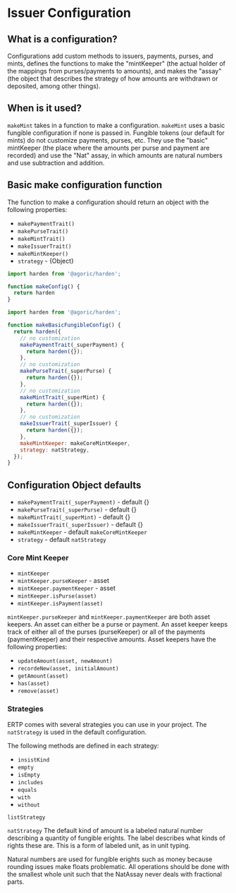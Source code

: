 # Issuer Configuration

## What is a configuration?

Configurations add custom methods to issuers, payments, purses, and mints, defines the functions to make the "mintKeeper" (the actual holder of the mappings from purses/payments to amounts), and makes the "assay" (the object that describes the strategy of how amounts are withdrawn or deposited, among other things).

## When is it used?

`makeMint` takes in a function to make a configuration. `makeMint` uses a basic fungible configuration if none is passed in. Fungible tokens (our default for mints) do not customize payments, purses, etc. They use the "basic" mintKeeper (the place where the amounts per purse and payment are recorded) and use the "Nat" assay, in which amounts are natural numbers and use subtraction and addition.

## Basic make configuration function

The function to make a configuration should return an object with the following properties:

- `makePaymentTrait()`
- `makePurseTrait()`
- `makeMintTrait()`
- `makeIssuerTrait()`
- `makeMintKeeper()`
- `strategy` - {Object}

```js
import harden from '@agoric/harden';

function makeConfig() {
  return harden
}

```

```js
import harden from '@agoric/harden';

function makeBasicFungibleConfig() {
  return harden({
    // no customization
    makePaymentTrait(_superPayment) {
      return harden({});
    },
    // no customization
    makePurseTrait(_superPurse) {
      return harden({});
    },
    // no customization
    makeMintTrait(_superMint) {
      return harden({});
    },
    // no customization
    makeIssuerTrait(_superIssuer) {
      return harden({});
    },
    makeMintKeeper: makeCoreMintKeeper,
    strategy: natStrategy,
  });
}
```

## Configuration Object defaults

- `makePaymentTrait(_superPayment)` - default {}
- `makePurseTrait(_superPurse)` - default {}
- `makeMintTrait(_superMint)` - default {}
- `makeIssuerTrait(_superIssuer)` - default {}
- `makeMintKeeper` - default `makeCoreMintKeeper`
- `strategy` - default `natStrategy`

### Core Mint Keeper

- `mintKeeper`
- `mintKeeper.purseKeeper` - asset
- `mintKeeper.paymentKeeper` - asset
- `mintKeeper.isPurse(asset)`
- `mintKeeper.isPayment(asset)`

`mintKeeper.purseKeeper` and `mintKeeper.paymentKeeper` are both asset keepers. An asset can either be a purse or payment. An asset keeper keeps track of either all of the purses (purseKeeper) or all of the payments (paymentKeeper) and their respective amounts. Asset keepers have the following properties:
- `updateAmount(asset, newAmount)`
- `recordeNew(asset, initialAmount)`
- `getAmount(asset)`
- `has(asset)`
- `remove(asset)`

### Strategies

ERTP comes with several strategies you can use in your project. The `natStrategy` is used in the default configuration.

The following methods are defined in each strategy:
- `insistKind`
- `empty`
- `isEmpty`
- `includes`
- `equals`
- `with`
- `without`


`listStrategy`

`natStrategy`
The default kind of amount is a labeled natural number describing a quantity of fungible erights. The label describes what kinds of rights these are. This is a form of labeled unit, as in unit typing.

Natural numbers are used for fungible erights such as money because rounding issues make floats problematic. All operations should be done with the smallest whole unit such that the NatAssay never deals with fractional parts.

